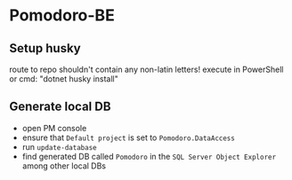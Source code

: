 # Pomodoro-BE

## Setup husky
route to repo shouldn't contain any non-latin letters!
execute in PowerShell or cmd: "dotnet husky install"

## Generate local DB
- open PM console
- ensure that `Default project` is set to `Pomodoro.DataAccess`
- run `update-database`
- find generated DB called `Pomodoro` in the `SQL Server Object Explorer` among other local DBs